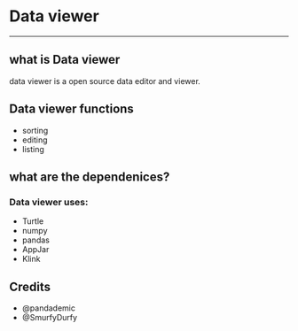 # Data viewer
_____
##  what is Data viewer
data viewer is a open source data editor and viewer.

## Data viewer functions
- sorting
- editing
-  listing

## what are the dependenices?
### Data viewer uses:
- Turtle
- numpy
- pandas
- AppJar
- Klink
## Credits
- @pandademic
- @SmurfyDurfy
